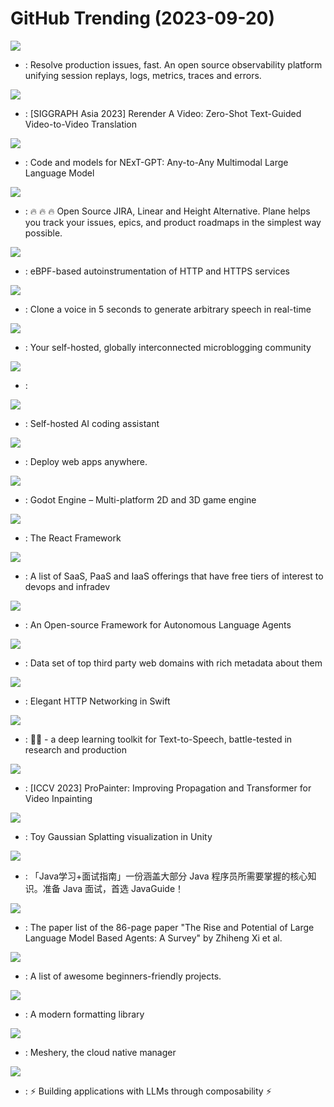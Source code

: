 # GitHub Trending (2023-09-20)

![](https://img.shields.io/badge/TypeScript-New%20573-green?style=flat-square&logo=appveyor)
- [](https://github.comundefined): Resolve production issues, fast. An open source observability platform unifying session replays, logs, metrics, traces and errors.

![](https://img.shields.io/badge/Jupyter%20Notebook-New%20740-green?style=flat-square&logo=appveyor)
- [](https://github.comundefined): [SIGGRAPH Asia 2023] Rerender A Video: Zero-Shot Text-Guided Video-to-Video Translation

![](https://img.shields.io/badge/Python-New%20317-green?style=flat-square&logo=appveyor)
- [](https://github.comundefined): Code and models for NExT-GPT: Any-to-Any Multimodal Large Language Model

![](https://img.shields.io/badge/TypeScript-New%20398-green?style=flat-square&logo=appveyor)
- [](https://github.comundefined): 🔥 🔥 🔥 Open Source JIRA, Linear and Height Alternative. Plane helps you track your issues, epics, and product roadmaps in the simplest way possible.

![](https://img.shields.io/badge/C-New%2097-green?style=flat-square&logo=appveyor)
- [](https://github.comundefined): eBPF-based autoinstrumentation of HTTP and HTTPS services

![](https://img.shields.io/badge/Python-New%20182-green?style=flat-square&logo=appveyor)
- [](https://github.comundefined): Clone a voice in 5 seconds to generate arbitrary speech in real-time

![](https://img.shields.io/badge/Ruby-New%2017-green?style=flat-square&logo=appveyor)
- [](https://github.comundefined): Your self-hosted, globally interconnected microblogging community

![](https://img.shields.io/badge/TypeScript-New%2029-green?style=flat-square&logo=appveyor)
- [](https://github.comundefined): 

![](https://img.shields.io/badge/TypeScript-New%20327-green?style=flat-square&logo=appveyor)
- [](https://github.comundefined): Self-hosted AI coding assistant

![](https://img.shields.io/badge/Ruby-New%20199-green?style=flat-square&logo=appveyor)
- [](https://github.comundefined): Deploy web apps anywhere.

![](https://img.shields.io/badge/C%2B%2B-New%201-green?style=flat-square&logo=appveyor)
- [](https://github.comundefined): Godot Engine – Multi-platform 2D and 3D game engine

![](https://img.shields.io/badge/JavaScript-New%2059-green?style=flat-square&logo=appveyor)
- [](https://github.comundefined): The React Framework

![](https://img.shields.io/badge/HTML-New%20299-green?style=flat-square&logo=appveyor)
- [](https://github.comundefined): A list of SaaS, PaaS and IaaS offerings that have free tiers of interest to devops and infradev

![](https://img.shields.io/badge/Python-New%20343-green?style=flat-square&logo=appveyor)
- [](https://github.comundefined): An Open-source Framework for Autonomous Language Agents

![](https://img.shields.io/badge/JavaScript-New%2068-green?style=flat-square&logo=appveyor)
- [](https://github.comundefined): Data set of top third party web domains with rich metadata about them

![](https://img.shields.io/badge/Swift-New%2015-green?style=flat-square&logo=appveyor)
- [](https://github.comundefined): Elegant HTTP Networking in Swift

![](https://img.shields.io/badge/Python-New%20977-green?style=flat-square&logo=appveyor)
- [](https://github.comundefined): 🐸💬 - a deep learning toolkit for Text-to-Speech, battle-tested in research and production

![](https://img.shields.io/badge/Python-New%20155-green?style=flat-square&logo=appveyor)
- [](https://github.comundefined): [ICCV 2023] ProPainter: Improving Propagation and Transformer for Video Inpainting

![](https://img.shields.io/badge/C%23-New%2035-green?style=flat-square&logo=appveyor)
- [](https://github.comundefined): Toy Gaussian Splatting visualization in Unity

![](https://img.shields.io/badge/Java-New%2046-green?style=flat-square&logo=appveyor)
- [](https://github.comundefined): 「Java学习+面试指南」一份涵盖大部分 Java 程序员所需要掌握的核心知识。准备 Java 面试，首选 JavaGuide！

![](https://img.shields.io/badge/none-New%20272-green?style=flat-square&logo=appveyor)
- [](https://github.comundefined): The paper list of the 86-page paper "The Rise and Potential of Large Language Model Based Agents: A Survey" by Zhiheng Xi et al.

![](https://img.shields.io/badge/none-New%2055-green?style=flat-square&logo=appveyor)
- [](https://github.comundefined): A list of awesome beginners-friendly projects.

![](https://img.shields.io/badge/C%2B%2B-New%2014-green?style=flat-square&logo=appveyor)
- [](https://github.comundefined): A modern formatting library

![](https://img.shields.io/badge/Go-New%20172-green?style=flat-square&logo=appveyor)
- [](https://github.comundefined): Meshery, the cloud native manager

![](https://img.shields.io/badge/Python-New%20134-green?style=flat-square&logo=appveyor)
- [](https://github.comundefined): ⚡ Building applications with LLMs through composability ⚡

